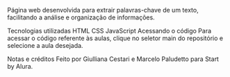 Página web desenvolvida para extrair palavras-chave de um texto, facilitando a análise e organização de informações.

Tecnologias utilizadas
HTML
CSS
JavaScript
Acessando o código
Para acessar o código referente às aulas, clique no seletor main do repositório e selecione a aula desejada.

Notas e créditos
Feito por Giulliana Cestari e Marcelo Paludetto para Start by Alura.
